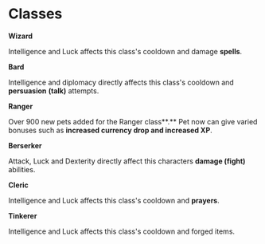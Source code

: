 # Classes

**Wizard**

Intelligence and Luck affects this class's cooldown and damage **spells**.

**Bard**

Intelligence and diplomacy directly affects this class's cooldown and **persuasion** **\(talk\)** attempts.

**Ranger**

Over 900 new pets added for the Ranger class**.** Pet now can give varied bonuses such as **increased currency drop and increased XP**.

**Berserker**

Attack, Luck and Dexterity directly affect this characters **damage \(fight\)** abilities.

**Cleric**

Intelligence and Luck affects this class's cooldown and **prayers**.

**Tinkerer**

Intelligence and Luck affects this class's cooldown and forged items.

